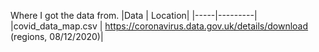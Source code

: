 Where I got the data from.
|Data | Location|
|-----|---------|
|covid_data_map.csv | https://coronavirus.data.gov.uk/details/download (regions, 08/12/2020)|
